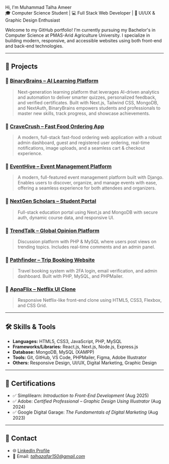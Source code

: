 Hi, I'm Muhammad Talha Ameer  
🎓 Computer Science Student | 💻 Full Stack Web Developer | 🎨 UI/UX & Graphic Design Enthusiast

Welcome to my GitHub portfolio! I'm currently pursuing my Bachelor's in Computer Science at PMAS-Arid Agriculture University. I specialize in building modern, responsive, and accessible websites using both front-end and back-end technologies.

---

## 💼 Projects

### 🔹 [BinaryBrains – AI Learning Platform](https://binarybrainsapp.vercel.app)
> Next-generation learning platform that leverages AI-driven analytics and automation to deliver smarter quizzes, personalized feedback, and verified certificates. Built with Next.js, Tailwind CSS, MongoDB, and NextAuth, BinaryBrains empowers students and professionals to master new skills, track progress, and showcase achievements.

### 🔹 [CraveCrush – Fast Food Ordering App](https://cravecrush.vercel.app)
> A modern, full-stack fast-food ordering web application with a robust admin dashboard, guest and registered user ordering, real-time notifications, image uploads, and a seamless cart & checkout experience.

### 🔹 [EventHive – Event Management Platform](http://talhaameeroffical.pythonanywhere.com)
> A modern, full-featured event management platform built with Django.  
> Enables users to discover, organize, and manage events with ease, offering a seamless experience for both attendees and organizers.

### 🔹 [NextGen Scholars – Student Portal](https://nextgenscholars.vercel.app/)
> Full-stack education portal using Next.js and MongoDB with secure auth, dynamic course data, and responsive UI.

### 🔹 [TrendTalk – Global Opinion Platform](https://trendtalk.lovestoblog.com)
> Discussion platform with PHP & MySQL where users post views on trending topics. Includes real-time comments and an admin panel.

### 🔹 [Pathfinder – Trip Booking Website](https://goodforyou.infinityfreeapp.com)
> Travel booking system with 2FA login, email verification, and admin dashboard. Built with PHP, MySQL, and PHPMailer.

### 🔹 [ApnaFlix – Netflix UI Clone](https://projectbytalha.great-site.net/?i=3)
> Responsive Netflix-like front-end clone using HTML5, CSS3, Flexbox, and CSS Grid.

---


## 🛠️ Skills & Tools

- **Languages:** HTML5, CSS3, JavaScript, PHP, MySQL
- **Frameworks/Libraries:** React.js, Next.js, Node.js, Express.js
- **Database:** MongoDB, MySQL (XAMPP)
- **Tools:** Git, GitHub, VS Code, PHPMailer, Figma, Adobe Illustrator
- **Others:** Responsive Design, UI/UX, Digital Marketing, Graphic Design

---

## 📜 Certifications

- ✅ Simplilearn: *Introduction to Front-End Development* (Aug 2025)
- ✅ Adobe: *Certified Professional – Graphic Design Using Illustrator* (Aug 2024)
- ✅ Google Digital Garage: *The Fundamentals of Digital Marketing* (Aug 2023)

---

## 🔗 Contact

- 🌐 [LinkedIn Profile](https://www.linkedin.com/in/muhammad-talha-ameer-8ab373375)
- 📧 Email: *talhazafar150@gmail.com*

